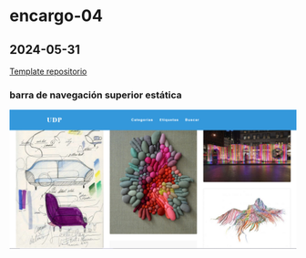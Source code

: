 # encargo-04

## 2024-05-31

[Template repositorio](https://tessbb.github.io/Portafolio-navegacion/)

### **barra de navegación superior estática**


![imagen-1](captura-1.png)
